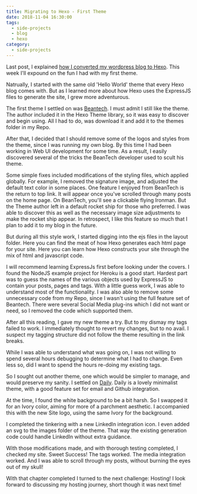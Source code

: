 ```yaml
---
title: Migrating to Hexo - First Theme
date: 2018-11-04 16:30:00
tags:
  - side-projects
  - blog
  - hexo
category:
  - side-projects
---
```


Last post, I explained [how I converted my wordpress blog to Hexo](/2018/10/21/hexo-conversion/). This week I'll expound on the fun I had with my first theme.

Natrually, I started with the same old 'Hello World' theme that every Hexo blog comes with. But as I learned more about how Hexo uses the ExpressJS files to generate the site, I grew more adventurous.

The first theme I settled on was [Beantech](http://beantech.org/). I must admit I still like the theme. The author included it in the Hexo Theme library, so it was easy to discover and begin using. All I had to do, was download it and add it to the themes folder in my Repo.

After that, I decided that I should remove some of the logos and styles from the theme, since I was running my own blog. By this time I had been working in Web UI development for some time. As a result, I easily discovered several of the tricks the BeanTech developer used to scult his theme. 

Some simple fixes included modifications of the styling files, which applied globally. For example, I removed the signature image, and adjusted the default text color in some places.
One feature I enjoyed from BeanTech is the return to top link. It will appear once you've scrolled through many posts on the home page. On BeanTech, you'll see a clickable flying Ironman. But the Theme author left in a default rocket ship for those who preferred. I was able to discover this as well as the necessary image size adjustments to make the rocket ship appear. In retrospect, I like this feature so much that I plan to add it to my blog in the future.

But during all this style work, I started digging into the ejs files in the layout folder. Here you can find the meat of how Hexo generates each html page for your site. Here you can learn how Hexo constructs your site through the mix of html and javascript code. 

I will recommend learning ExpressJs first before looking under the covers. I found the NodeJS example project for Heroku is a good start. Hardest part was to guess the names of the various objects used by ExpressJS to contain your posts, pages and tags. 
With a little guess work, I was able to understand most of the functionality. I was also able to remove some unnecessary code from my Repo, since I wasn't using the full feature set of Beantech. There were several Social Media plug-ins which I did not want or need, so I removed the code which supported them.

After all this reading, I gave my new theme a try. But to my dismay my tags failed to work. I immediately thought to revert my changes, but to no avail. I suspect my tagging structure did not follow the theme resulting in the link breaks. 

While I was able to understand what was going on, I was not willing to spend several hours debugging to determine what I had to change. Even less so, did I want to spend the hours re-doing my existing tags.

So I sought out another theme, one which would be simpler to manage, and would preserve my sanity. I settled on [Daily](https://hinpc.github.io/Daily/). Daily is a lovely minimalist theme, with a good feature set for email and Github integration.

At the time, I found the white background to be a bit harsh. So I swapped it for an Ivory color, aiming for more of a parchment aesthetic. I accompanied this with the new Site logo, using the same Ivory for the background.

I completed the tinkering with a new LinkedIn integration icon. I even added an svg to the images folder of the theme. That way the existing generation code could handle LinkedIn without extra guidance.

With those modifications made, and with thorough  testing completed, I checked my site. Sweet Success! The tags worked. The media integration worked. And I was able to scroll through my posts, without burning the eyes out of my skull!

With that chapter completed I turned to the next challenge: Hosting! I look forward to discussing my hosting journey, short though it was next time!
